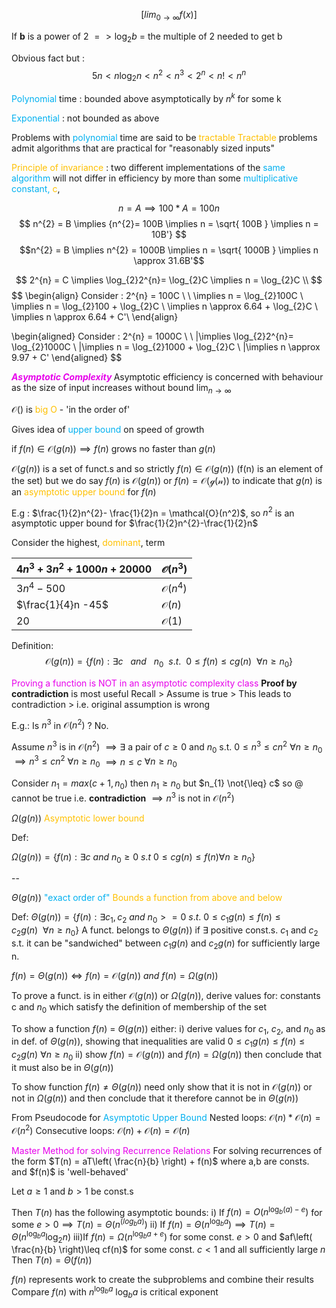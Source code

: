 $$
[lim_{ 0 \to \infty } f(x) ]
$$

If **b** is a power of 2 $=> \log_{2}b$ = the multiple of 2 needed to get b

Obvious fact but :
$$ 5n < n\log_{2}n < n^{2}< n^{3}< 2^{n}< n! < n^n$$

<span style="color:#00b0f0">Polynomial</span> time : bounded above asymptotically by $n^k$ for some k

<span style="color:#00b0f0">Exponential</span> : not bounded as above 

Problems with <span style="color:#00b0f0">polynomial</span> time are said to be <span style="color:#ffc000">tractable</span>
<span style="color:#ffc000">Tractable</span> problems admit algorithms that are practical for "reasonably sized inputs"

<span style="color:#ffc000">Principle of invariance</span> : two different implementations of the <span style="color:#00b0f0">same algorithm</span> will not differ in efficiency by more than some <span style="color:#00b0f0">multiplicative constant, </span> <span style="color:#ffc000">c</span>, 

$$
n = A \implies 100 * A = 100n
$$
$$ n^{2} = B \implies {n^{2}= 100B \implies n = \sqrt{ 100B } \implies n = 10B'}
$$
$$n^{2} = B \implies n^{2} = 1000B \implies n = \sqrt{ 1000B } \implies n \approx 31.6B'$$

$$
2^{n} = C \implies \log_{2}2^{n}= \log_{2}C \implies n = \log_{2}C \\
$$$$
\begin{align}
Consider : 2^{n} = 100C \\ \\
\implies n = \log_{2}100C  \\
\implies n = \log_{2}100 + \log_{2}C \\
\implies n \approx 6.64 + \log_{2}C \\
\implies n \approx 6.64 + C'\\
\end{align}


\begin{aligned}
Consider : 2^{n} = 1000C \\ \\
|\implies \log_{2}2^{n}= \log_{2}1000C \\
|\implies n = \log_{2}1000 + \log_{2}C \\
|\implies n \approx 9.97 + C'
\end{aligned}
$$

**<span style="font-style:italic; font-style:italic; color:#e700eb">Asymptotic Complexity </span>**
	Asymptotic efficiency is concerned with behaviour as the size of input increases without bound $\lim_{ n \to \infty }$ 

$\mathcal{O}()$ is <span style="color:#ffc000">big O</span> - 'in the order of'

Gives idea of <span style="color:#00b0f0">upper bound</span> on speed of growth

if $f(n) \in \mathcal{O}(g(n)) \implies f(n)$ grows no faster than $g(n)$

$\mathcal{O}(g(n))$ is a set of funct.s and so strictly $f(n) \in \mathcal{O}(g(n))$ (f(n) is an element of the set) but we do say $f(n)$ is $\mathcal{O}(g(n))$ or $f(n) = \mathcal{O(g(n))}$ 
to indicate that $g(n)$ is an <span style="color:#ffc000">asymptotic upper bound</span> for $f(n)$
	
E.g : $\frac{1}{2}n^{2}- \frac{1}{2}n = \mathcal{O}(n^2)$,   so $n^2$ is an asymptotic upper bound for $\frac{1}{2}n^{2}-\frac{1}{2}n$ 

Consider the highest, <span style="color:#ffc000">dominant</span>, term

| $4n^3 + 3n^2 + 1000n + 20000$ | $\mathcal{O}(n^3)$ |
| ----------------------------- | ------------------ |
| $3n^4 - 500$                  | $\mathcal{O}(n^4)$ |
| $\frac{1}{4}n -45$            | $\mathcal{O}(n)$   |
| 20                            | $\mathcal{O}(1)$   |
Definition:
$$\mathcal{O}(g(n)) = \{f(n) : \exists c \ \ \  a n d  \ \ \ n_{0} \ \ s.t. \ \ 0 \leq f(n) \le cg(n) \ \  \forall n\geq n_{0}\} $$



<span style="color:#e700eb">Proving a function is NOT in an asymptotic complexity class</span>
**Proof by contradiction** is most useful
	Recall
			> Assume is true
			> This leads to contradiction
			> i.e. original assumption is wrong


E.g.:
	Is $n^3$ in $\mathcal{O}(n^2)$ ?
		No.


Assume $n^3$ is in $\mathcal{O}(n^2)$
	$\implies \exists$ a pair of $c\geq 0$ and $n_{0}$ s.t. $0 \leq n^{3}\leq cn^2$     $\forall n\geq n_{0}$
$\implies n^{3}\leq cn^2$   $\forall n \geq n_{0}$
$\implies n \leq c$        $\forall n \geq n_{0}$      

Consider  $n_{1} = max(c + 1, n_{0})$
then  $n_{1} \geq n_{0}$ but $n_{1} \not{\leq} c$    so @ cannot be true
i.e. **contradiction** $\implies n^{3}$ is not in $\mathcal{O}(n^2)$


$\Omega(g(n))$ <span style="color:#ffc000">Asymptotic lower bound </span>

Def:

$\Omega(g(n)) = \{f(n) : \exists c \ a n d \ n_{0} \geq 0  \ s .t \ 0\leq cg(n) \leq f(n)  \forall n\geq n_{0}\}$

--

$\Theta(g(n))$ <span style="color:#00b0f0">"exact order of"</span>
	<span style="color:#ffc000">Bounds a function from above and below</span>

Def:
$\Theta(g(n)) = \{f(n) : \exists c_{1} , c_{2} \ a n d \ n_{0} >= 0 \ s.t. \ 0 \leq c_{1}g(n)\leq f(n) \leq c_{2}g(n) \  \ \forall n\geq n_{0}\}$
A funct. belongs to $\Theta(g(n))$ if $\exists$ positive const.s. $c_{1}$ and $c_{2}$ s.t. it can be "sandwiched" between $c_{1}g(n)$ and $c_{2}g(n)$ for sufficiently large n.

$f(n) = \Theta(g(n)) \iff f(n) = \mathcal{O}(g(n)) \ a n d \ f(n) = \Omega(g(n))$


To prove a funct. is in either $\mathcal{O}(g(n))$ or $\Omega(g(n))$, derive values for:
	constants c
	and $n_{0}$
which satisfy the definition of membership of the set

To show a function $f(n)$ = $\Theta(g(n))$ either:
	i) derive values for $c_{1}$, $c_{2}$, and $n_{0}$ as in def. of $\Theta(g(n))$, showing that inequalities are valid
		$0 \leq c_{1}g(n) \leq f(n) \leq c_{2}g(n)$   $\forall n\geq n_{0}$
	ii) show $f(n) = \mathcal{O}(g(n))$ and $f(n) = \Omega(g(n))$
	then conclude that it must also be in $\Theta(g(n))$

To show function $f(n) \neq \Theta(g(n))$
		need only show that it is not in $\mathcal{O}(g(n))$ or not in $\Omega(g(n))$ and then conclude that it therefore cannot be in $\Theta(g(n))$


From Pseudocode for <span style="color:#00b0f0">Asymptotic Upper Bound</span>
	Nested loops:
		$\mathcal{O}(n) * \mathcal{O}(n) = \mathcal{O}(n^2)$
	Consecutive loops:
		$\mathcal{O}(n) + \mathcal{O}(n) = \mathcal{O}(n)$


<span style="color:#e700eb">
Master Method for solving Recurrence Relations</span>
For solving recurrences of the form
	$T(n) = aT\left( \frac{n}{b} \right) + f(n)$
	where a,b are consts. and $f(n)$ is 'well-behaved'

Let $a\geq 1$ and $b>1$ be const.s

Then $T(n)$ has the following asymptotic bounds:
	i) If $f(n) = O(n^{\log_{b}(a)-e})$ for some $e>0 \implies T(n) = \Theta(n^{(log_{b}a)})$ 
	ii) If $f(n) = \Theta(n^{\log_{b}a}) \implies T(n) = \Theta(n^{\log_{b}a}\log_{2}n)$
	iii)If
		$f(n) = \Omega(n^{\log_{b}a+e})$ for some const. $e>0$ and $af\left( \frac{n}{b} \right)\leq cf(n)$  for some const. $c<1$ and all sufficiently large $n$
		Then $T(n) = \Theta(f(n))$

 $f(n)$ represents work to create the subproblems and combine their results
 Compare $f(n)$ with $n^{\log_{b}a}$ 
	 $\log_{b}a$ is critical exponent 